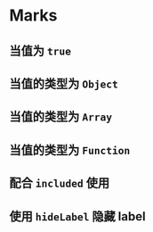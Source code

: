 # Marks

## 当值为 `true`

<example :value="example1"></example>

## 当值的类型为 `Object`

<example :value="example2"></example>

## 当值的类型为 `Array`

<example :value="example3"></example>

## 当值的类型为 `Function`

<example :value="example4"></example>

## 配合 `included` 使用

<example :value="example5"></example>

## 使用 `hideLabel` 隐藏 label

<example :value="example6"></example>

<script>
  export default {
    data () {
      return {
        example1: `
<template>
  <div>
    <vue-slider
      v-model="value"
      :interval="10"
      :marks="true"
    ></vue-slider>
    <vue-slider
      v-model="value2"
      :data="data"
      :marks="true"
    ></vue-slider>
  </div>
</template>

<script>
  module.exports = {
    components: {
      VueSlider
    },
    data: function () {
      return {
        value: 0,
        value2: 'a',
        data: ['a', 'b', 'c', 'd', 'e', 'f', 'g']
      }
    }
  }
        `,
        example2: `
<template>
  <div>
    <vue-slider v-model="value1" :marks="marks1"></vue-slider>
    <vue-slider v-model="value2" :marks="marks2"></vue-slider>
  </div>
</template>

<script>
  module.exports = {
    components: {
      VueSlider
    },
    data: function () {
      return {
        value1: 0,
        value2: 0,
        marks1: {
          '0': '😭',
          '30': '😢',
          '60': '😑',
          '80': '😊',
          '100': '😆'
        },
        marks2: {
          '0': {
            label: '0℃',
            style: {
              width: '8px',
              height: '8px',
              display: 'block',
              backgroundColor: '#69c0ff',
              transform: 'translate(-2px, -2px)'
            },
            labelStyle: {
              color: '#69c0ff'
            }
          },
          '26': '26℃',
          '37': '37℃',
          '100': {
            label: '100℃',
            style: {
              width: '8px',
              height: '8px',
              display: 'block',
              backgroundColor: 'red',
              transform: 'translate(-2px, -2px)'
            },
            labelStyle: {
              color: 'red'
            }
          },
        },
      }
    }
  }
        `,
        example3: `
<template>
  <div>
    <vue-slider
      v-model="value"
      :marks="marks"
    ></vue-slider>
  </div>
</template>

<script>
  module.exports = {
    components: {
      VueSlider
    },
    data: function () {
      return {
        value: 0,
        marks: [0, 20, 40, 60, 80, 100]
      }
    }
  }
        `,
        example4: `
<template>
  <div>
    <vue-slider
      v-model="value"
      :marks="marks"
    ></vue-slider>
  </div>
</template>

<script>
  module.exports = {
    components: {
      VueSlider
    },
    data: function () {
      return {
        value: 0,
        marks: val => val % 20 === 0
      }
    }
  }
        `,
        example5: `
<template>
  <div>
    <vue-slider
      v-model="value"
      :marks="marks"
      :included="true"
    ></vue-slider>
  </div>
</template>

<script>
  module.exports = {
    components: {
      VueSlider
    },
    data: function () {
      return {
        value: 0,
        marks: [0, 10, 30, 50, 100]
      }
    }
  }
        `,
        example6: `
<template>
  <div>
    <vue-slider
      v-model="value"
      :interval="10"
      :marks="marks"
      :hide-label="true"
    ></vue-slider>
  </div>
</template>

<script>
  module.exports = {
    components: {
      VueSlider
    },
    data: function () {
      return {
        value: 0,
        marks: true
      }
    }
  }
        `,
      }
    }
  }
</script>